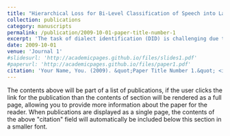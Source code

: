```yaml
---
title: "Hierarchical Loss for Bi-Level Classification of Speech into Language and Dialects"
collection: publications
category: manuscripts
permalink: /publication/2009-10-01-paper-title-number-1
excerpt: 'The task of dialect identification (DID) is challenging due to high inter-class similarity. This becomes further complicated when we consider DID in a multilingual setup. This is because there will now be confusion between the dialects of closely related languages also. To solve this, we propose hierarchical classification. We propose a novel hierarchical classification loss to make use of the parent label.'
date: 2009-10-01
venue: 'Journal 1'
#slidesurl: 'http://academicpages.github.io/files/slides1.pdf'
#paperurl: 'http://academicpages.github.io/files/paper1.pdf'
citation: 'Your Name, You. (2009). &quot;Paper Title Number 1.&quot; <i>Journal 1</i>. 1(1).'
---
```


The contents above will be part of a list of publications, if the user clicks the link for the publication than the contents of section will be rendered as a full page, allowing you to provide more information about the paper for the reader. When publications are displayed as a single page, the contents of the above "citation" field will automatically be included below this section in a smaller font.
